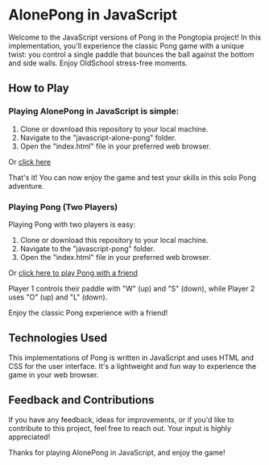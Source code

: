 # AlonePong in JavaScript

Welcome to the JavaScript versions of Pong in the Pongtopia project! In this implementation, you'll experience the classic Pong game with a unique twist: you control a single paddle that bounces the ball against the bottom and side walls. Enjoy OldSchool stress-free moments.

## How to Play

### Playing AlonePong in JavaScript is simple:

1. Clone or download this repository to your local machine.
2. Navigate to the "javascript-alone-pong" folder.
3. Open the "index.html" file in your preferred web browser.

Or [click here](https://rmottanet.github.io/pongtopia/javascript/AlonePong.html)

That's it! You can now enjoy the game and test your skills in this solo Pong adventure.


### Playing Pong (Two Players)

Playing Pong with two players is easy:

1. Clone or download this repository to your local machine.
2. Navigate to the "javascript-pong" folder.
3. Open the "index.html" file in your preferred web browser.

Or [click here to play Pong with a friend](https://rmottanet.github.io/pongtopia/javascript/Pong.html)

Player 1 controls their paddle with "W" (up) and "S" (down), while Player 2 uses "O" (up) and "L" (down).

Enjoy the classic Pong experience with a friend!


## Technologies Used

This implementations of Pong is written in JavaScript and uses HTML and CSS for the user interface. It's a lightweight and fun way to experience the game in your web browser.

## Feedback and Contributions

If you have any feedback, ideas for improvements, or if you'd like to contribute to this project, feel free to reach out. Your input is highly appreciated!

Thanks for playing AlonePong in JavaScript, and enjoy the game!
